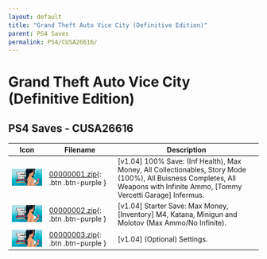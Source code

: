 ```yaml
---
layout: default
title: "Grand Theft Auto Vice City (Definitive Edition)"
parent: PS4 Saves
permalink: PS4/CUSA26616/
---
```

# Grand Theft Auto Vice City (Definitive Edition)

## PS4 Saves - CUSA26616

| Icon | Filename | Description |
|------|----------|-------------|
| ![Grand Theft Auto Vice City (Definitive Edition)](icon0.png) | [00000001.zip](00000001.zip){: .btn .btn-purple } | [v1.04] 100% Save: (Inf Health), Max Money, All Collectionables, Story Mode (100%), All Buisness Completes, All Weapons with Infinite Ammo, [Tommy Vercetti Garage] Infermus. |
| ![Grand Theft Auto Vice City (Definitive Edition)](icon0.png) | [00000002.zip](00000002.zip){: .btn .btn-purple } | [v1.04] Starter Save: Max Money, [Inventory] M4, Katana, Minigun and Molotov (Max Ammo/No Infinite). |
| ![Grand Theft Auto Vice City (Definitive Edition)](icon0.png) | [00000003.zip](00000003.zip){: .btn .btn-purple } | [v1.04] (Optional) Settings. |
